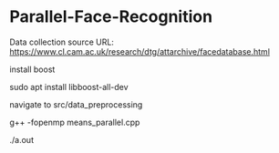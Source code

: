 # Parallel-Face-Recognition

Data collection source URL: https://www.cl.cam.ac.uk/research/dtg/attarchive/facedatabase.html

install boost

sudo apt install libboost-all-dev


navigate to
src/data_preprocessing

g++ -fopenmp means_parallel.cpp

./a.out
